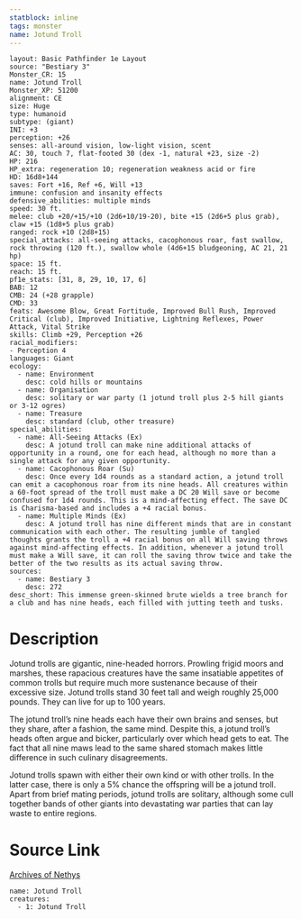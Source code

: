 ```yaml
---
statblock: inline
tags: monster
name: Jotund Troll
---
```

```statblock
layout: Basic Pathfinder 1e Layout
source: "Bestiary 3"
Monster_CR: 15
name: Jotund Troll
Monster_XP: 51200
alignment: CE
size: Huge
type: humanoid
subtype: (giant)
INI: +3
perception: +26
senses: all-around vision, low-light vision, scent
AC: 30, touch 7, flat-footed 30 (dex -1, natural +23, size -2)
HP: 216
HP_extra: regeneration 10; regeneration weakness acid or fire
HD: 16d8+144
saves: Fort +16, Ref +6, Will +13
immune: confusion and insanity effects
defensive_abilities: multiple minds
speed: 30 ft.
melee: club +20/+15/+10 (2d6+10/19-20), bite +15 (2d6+5 plus grab), claw +15 (1d8+5 plus grab)
ranged: rock +10 (2d8+15)
special_attacks: all-seeing attacks, cacophonous roar, fast swallow, rock throwing (120 ft.), swallow whole (4d6+15 bludgeoning, AC 21, 21 hp)
space: 15 ft.
reach: 15 ft.
pf1e_stats: [31, 8, 29, 10, 17, 6]
BAB: 12
CMB: 24 (+28 grapple)
CMD: 33
feats: Awesome Blow, Great Fortitude, Improved Bull Rush, Improved Critical (club), Improved Initiative, Lightning Reflexes, Power Attack, Vital Strike
skills: Climb +29, Perception +26
racial_modifiers:
- Perception 4
languages: Giant
ecology:
  - name: Environment
    desc: cold hills or mountains
  - name: Organisation
    desc: solitary or war party (1 jotund troll plus 2-5 hill giants or 3-12 ogres)
  - name: Treasure
    desc: standard (club, other treasure)
special_abilities:
  - name: All-Seeing Attacks (Ex)
    desc: A jotund troll can make nine additional attacks of opportunity in a round, one for each head, although no more than a single attack for any given opportunity.
  - name: Cacophonous Roar (Su)
    desc: Once every 1d4 rounds as a standard action, a jotund troll can emit a cacophonous roar from its nine heads. All creatures within a 60-foot spread of the troll must make a DC 20 Will save or become confused for 1d4 rounds. This is a mind-affecting effect. The save DC is Charisma-based and includes a +4 racial bonus.
  - name: Multiple Minds (Ex)
    desc: A jotund troll has nine different minds that are in constant communication with each other. The resulting jumble of tangled thoughts grants the troll a +4 racial bonus on all Will saving throws against mind-affecting effects. In addition, whenever a jotund troll must make a Will save, it can roll the saving throw twice and take the better of the two results as its actual saving throw.
sources:
  - name: Bestiary 3
    desc: 272
desc_short: This immense green-skinned brute wields a tree branch for a club and has nine heads, each filled with jutting teeth and tusks.
```
# Description
Jotund trolls are gigantic, nine-headed horrors. Prowling frigid moors and marshes, these rapacious creatures have the same insatiable appetites of common trolls but require much more sustenance because of their excessive size. Jotund trolls stand 30 feet tall and weigh roughly 25,000 pounds. They can live for up to 100 years.

The jotund troll’s nine heads each have their own brains and senses, but they share, after a fashion, the same mind. Despite this, a jotund troll’s heads often argue and bicker, particularly over which head gets to eat. The fact that all nine maws lead to the same shared stomach makes little difference in such culinary disagreements.

Jotund trolls spawn with either their own kind or with other trolls. In the latter case, there is only a 5% chance the offspring will be a jotund troll. Apart from brief mating periods, jotund trolls are solitary, although some cull together bands of other giants into devastating war parties that can lay waste to entire regions.
# Source Link
[Archives of Nethys](https://aonprd.com/MonsterDisplay.aspx?ItemName=Jotund%20Troll)
```encounter-table
name: Jotund Troll
creatures:
  - 1: Jotund Troll
```
